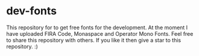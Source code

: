 # dev-fonts

This repository for to get free fonts for the development. At the moment I have uploaded FIRA Code, Monaspace and Operator Mono Fonts. Feel free to share this repository with others. If you like it then give a star to this repository. :)
